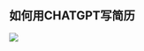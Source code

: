 ## 如何用CHATGPT写简历

![](https://cs-job-guide.oss-cn-beijing.aliyuncs.com/image/%E7%AE%80%E5%8E%86%E5%88%B6%E4%BD%9C.png)

